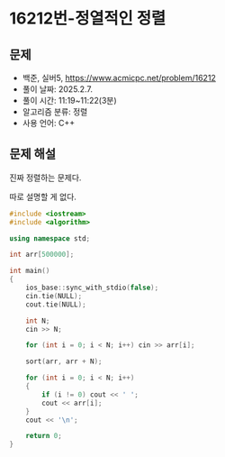 # 16212번-정열적인 정렬

## 문제

- 백준, 실버5, https://www.acmicpc.net/problem/16212
- 풀이 날짜: 2025.2.7.
- 풀이 시간: 11:19~11:22(3분)
- 알고리즘 분류: 정렬
- 사용 언어: C++

## 문제 해설

진짜 정렬하는 문제다.

따로 설명할 게 없다.

```cpp
#include <iostream>
#include <algorithm>

using namespace std;

int arr[500000];

int main()
{
    ios_base::sync_with_stdio(false);
    cin.tie(NULL);
    cout.tie(NULL);

    int N;
    cin >> N;

    for (int i = 0; i < N; i++) cin >> arr[i];

    sort(arr, arr + N);

    for (int i = 0; i < N; i++)
    {
        if (i != 0) cout << ' ';
        cout << arr[i];
    }
    cout << '\n';

    return 0;
}
```
